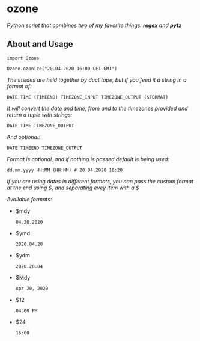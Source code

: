 # ozone
_Python script that combines two of my favorite things: **regex** and **pytz**_

## About and Usage

    import Ozone
    
    Ozone.ozonize("20.04.2020 16:00 CET GMT")

_The insides are held together by duct tape, but if you feed it a string in a format of:_

    DATE TIME (TIMEEND) TIMEZONE_INPUT TIMEZONE_OUTPUT ($FORMAT)
    
_It will convert the date and time, from and to the timezones provided and return a tuple with strings:_

    DATE TIME TIMEZONE_OUTPUT
    
_And optional:_

    DATE TIMEEND TIMEZONE_OUTPUT
    
_Format is optional, and if nothing is passed default is being used:_

    dd.mm.yyyy HH:MM (HH:MM) # 20.04.2020 16:20
    
_If you are using dates in different formats, you can pass the custom format at the end using $, and separating evey item with a $_

_Available formats:_

 - $mdy
 
       04.20.2020
    
 - $ymd
 
       2020.04.20
    
 - $ydm
 
       2020.20.04
       
 - $Mdy
 
       Apr 20, 2020
    
 - $12
 
       04:00 PM
    
 - $24
 
       16:00

    
